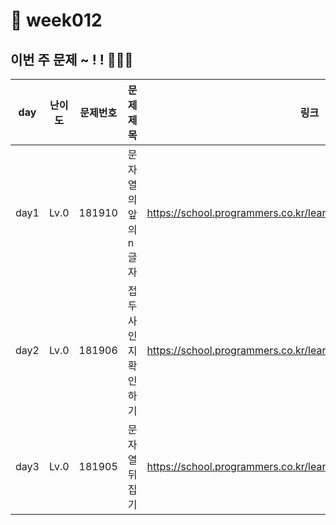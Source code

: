 # 📌 week012
## 이번 주 문제 ~ ! ! 💪💪💪
| day  | 난이도  | 문제번호   | 문제제목        | 링크                                                               |
|------|------|--------|-------------|------------------------------------------------------------------|
| day1 | Lv.0 | 181910 | 문자열의 앞의 n글자 | https://school.programmers.co.kr/learn/courses/30/lessons/181907 |
| day2 | Lv.0 | 181906 | 접두사인지 확인하기  | https://school.programmers.co.kr/learn/courses/30/lessons/181906 |
| day3 | Lv.0 | 181905 | 문자열 뒤집기     | https://school.programmers.co.kr/learn/courses/30/lessons/181905 |

